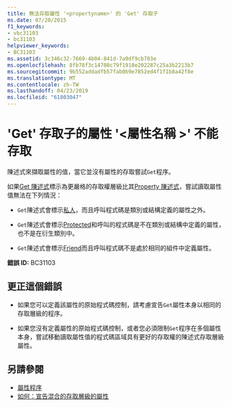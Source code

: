 ```yaml
---
title: 無法存取屬性 '<propertyname>' 的 'Get' 存取子
ms.date: 07/20/2015
f1_keywords:
- vbc31103
- bc31103
helpviewer_keywords:
- BC31103
ms.assetid: 3c346c32-7669-4b04-841d-7a9df9cb703e
ms.openlocfilehash: 8fb78f3c14708c79f1910e202287c25a3b2213b7
ms.sourcegitcommit: 9b552addadfb57fab0b9e7852ed4f1f1b8a42f8e
ms.translationtype: MT
ms.contentlocale: zh-TW
ms.lasthandoff: 04/23/2019
ms.locfileid: "61803047"
---
```

# <a name="get-accessor-of-property-propertyname-is-not-accessible"></a>'Get' 存取子的屬性 '\<屬性名稱 >' 不能存取
陳述式來擷取屬性的值，當它並沒有屬性的存取嘗試`Get`程序。  
  
 如果[Get 陳述式](../../../visual-basic/language-reference/statements/get-statement.md)標示為更嚴格的存取權層級比其[Property 陳述式](../../../visual-basic/language-reference/statements/property-statement.md)，嘗試讀取屬性值無法在下列情況：  
  
-   `Get`陳述式會標示[私人](../../../visual-basic/language-reference/modifiers/private.md)，而且呼叫程式碼是類別或結構定義的屬性之外。  
  
-   `Get`陳述式會標示[Protected](../../../visual-basic/language-reference/modifiers/protected.md)和呼叫的程式碼是不在類別或結構中定義的屬性，也不是在衍生類別中。  
  
-   `Get`陳述式會標示[Friend](../../../visual-basic/language-reference/modifiers/friend.md)而且呼叫程式碼不是處於相同的組件中定義屬性。  
  
 **錯誤 ID:** BC31103  
  
## <a name="to-correct-this-error"></a>更正這個錯誤  
  
-   如果您可以定義該屬性的原始程式碼控制，請考慮宣告`Get`屬性本身以相同的存取層級的程序。  
  
-   如果您沒有定義屬性的原始程式碼控制，或者您必須限制`Get`程序在多個屬性本身，嘗試移動讀取屬性值的程式碼區域具有更好的存取權的陳述式存取層級屬性。  
  
## <a name="see-also"></a>另請參閱

- [屬性程序](../../../visual-basic/programming-guide/language-features/procedures/property-procedures.md)
- [如何：宣告混合的存取層級的屬性](../../../visual-basic/programming-guide/language-features/procedures/how-to-declare-a-property-with-mixed-access-levels.md)
